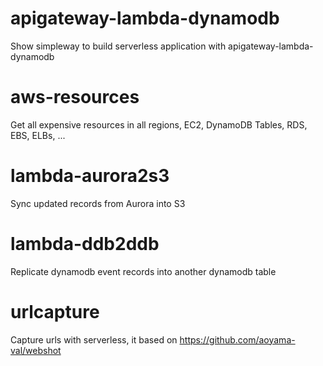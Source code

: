 # apigateway-lambda-dynamodb
Show simpleway to build serverless application with apigateway-lambda-dynamodb

# aws-resources
Get all expensive resources in all regions, EC2, DynamoDB Tables, RDS, EBS, ELBs, ...

# lambda-aurora2s3
Sync updated records from Aurora into S3

# lambda-ddb2ddb
Replicate dynamodb event records into another dynamodb table

# urlcapture
Capture urls with serverless, it based on  https://github.com/aoyama-val/webshot
